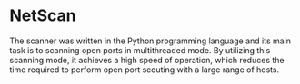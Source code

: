 # NetScan
The scanner was written in the Python programming language and its main task is to 
scanning open ports in multithreaded mode. By utilizing this scanning mode, it achieves a high speed of operation, which reduces the time required to perform open port scouting with a large range of hosts. 
